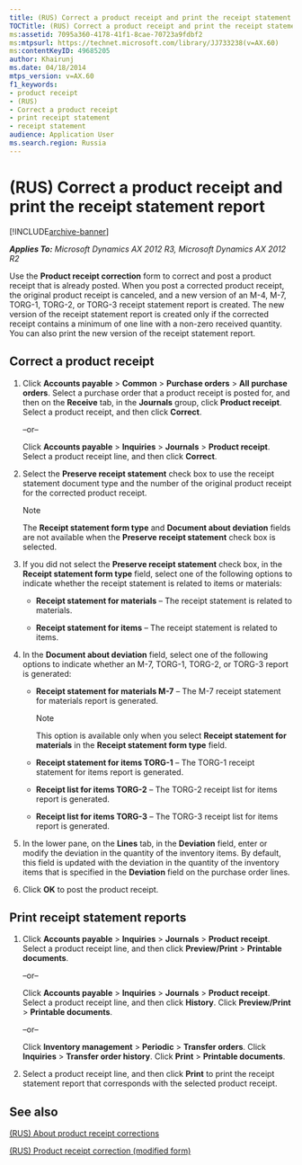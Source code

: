 ```yaml
---
title: (RUS) Correct a product receipt and print the receipt statement report
TOCTitle: (RUS) Correct a product receipt and print the receipt statement report
ms:assetid: 7095a360-4178-41f1-8cae-70723a9fdbf2
ms:mtpsurl: https://technet.microsoft.com/library/JJ733238(v=AX.60)
ms:contentKeyID: 49685205
author: Khairunj
ms.date: 04/18/2014
mtps_version: v=AX.60
f1_keywords:
- product receipt
- (RUS)
- Correct a product receipt
- print receipt statement
- receipt statement
audience: Application User
ms.search.region: Russia
---
```


# (RUS) Correct a product receipt and print the receipt statement report 


[!INCLUDE[archive-banner](includes/archive-banner.md)]


_**Applies To:** Microsoft Dynamics AX 2012 R3, Microsoft Dynamics AX 2012 R2_

Use the **Product receipt correction** form to correct and post a product receipt that is already posted. When you post a corrected product receipt, the original product receipt is canceled, and a new version of an M-4, M-7, TORG-1, TORG-2, or TORG-3 receipt statement report is created. The new version of the receipt statement report is created only if the corrected receipt contains a minimum of one line with a non-zero received quantity. You can also print the new version of the receipt statement report.

## Correct a product receipt

1.  Click **Accounts payable** \> **Common** \> **Purchase orders** \> **All purchase orders**. Select a purchase order that a product receipt is posted for, and then on the **Receive** tab, in the **Journals** group, click **Product receipt**. Select a product receipt, and then click **Correct**.
    
    –or–
    
    Click **Accounts payable** \> **Inquiries** \> **Journals** \> **Product receipt**. Select a product receipt line, and then click **Correct**.

2.  Select the **Preserve receipt statement** check box to use the receipt statement document type and the number of the original product receipt for the corrected product receipt.
    

    > [!NOTE]
    > <P>The <STRONG>Receipt statement form type</STRONG> and <STRONG>Document about deviation</STRONG> fields are not available when the <STRONG>Preserve receipt statement</STRONG> check box is selected.</P>



3.  If you did not select the **Preserve receipt statement** check box, in the **Receipt statement form type** field, select one of the following options to indicate whether the receipt statement is related to items or materials:
    
      - **Receipt statement for materials** – The receipt statement is related to materials.
    
      - **Receipt statement for items** – The receipt statement is related to items.

4.  In the **Document about deviation** field, select one of the following options to indicate whether an M-7, TORG-1, TORG-2, or TORG-3 report is generated:
    
      - **Receipt statement for materials M-7** – The M-7 receipt statement for materials report is generated.
        

        > [!NOTE]
        > <P>This option is available only when you select <STRONG>Receipt statement for materials</STRONG> in the <STRONG>Receipt statement form type</STRONG> field.</P>

    
      - **Receipt statement for items TORG-1** – The TORG-1 receipt statement for items report is generated.
    
      - **Receipt list for items TORG-2** – The TORG-2 receipt list for items report is generated.
    
      - **Receipt list for items TORG-3** – The TORG-3 receipt list for items report is generated.

5.  In the lower pane, on the **Lines** tab, in the **Deviation** field, enter or modify the deviation in the quantity of the inventory items. By default, this field is updated with the deviation in the quantity of the inventory items that is specified in the **Deviation** field on the purchase order lines.

6.  Click **OK** to post the product receipt.

## Print receipt statement reports

1.  Click **Accounts payable** \> **Inquiries** \> **Journals** \> **Product receipt**. Select a product receipt line, and then click **Preview/Print** \> **Printable documents**.
    
    –or–
    
    Click **Accounts payable** \> **Inquiries** \> **Journals** \> **Product receipt**. Select a product receipt line, and then click **History**. Click **Preview/Print** \> **Printable documents**.
    
    –or–
    
    Click **Inventory management** \> **Periodic** \> **Transfer orders**. Click **Inquiries** \> **Transfer order history**. Click **Print** \> **Printable documents**.

2.  Select a product receipt line, and then click **Print** to print the receipt statement report that corresponds with the selected product receipt.

## See also

[(RUS) About product receipt corrections](rus-about-product-receipt-corrections.md)

[(RUS) Product receipt correction (modified form)](https://technet.microsoft.com/library/jj733510\(v=ax.60\))

  



